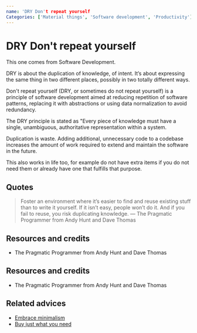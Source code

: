 ```yaml
---
name: 'DRY Don't repeat yourself
Categories: ['Material things', 'Software development', 'Productivity']
---
```

# DRY Don't repeat yourself

This one comes from Software Development.

DRY is about the duplication of knowledge, of intent. It’s about expressing the same thing in two different places, possibly in two totally different ways.

Don't repeat yourself (DRY, or sometimes do not repeat yourself) is a principle of software development aimed at reducing repetition of software patterns, replacing it with abstractions or using data normalization to avoid redundancy.

The DRY principle is stated as "Every piece of knowledge must have a single, unambiguous, authoritative representation within a system.

Duplication is waste. Adding additional, unnecessary code to a codebase increases the amount of work required to extend and maintain the software in the future.
 
This also works in life too, for example do not have extra items if you do not need them or already have one that fulfills that purpose.

## Quotes

> Foster an environment where it’s easier to find and reuse existing stuff than to write it yourself. If it isn’t easy, people won’t do it. And if you fail to reuse, you risk duplicating knowledge. ― The Pragmatic Programmer from Andy Hunt and Dave Thomas

## Resources and credits

- The Pragmatic Programmer from Andy Hunt and Dave Thomas

## Resources and credits

- The Pragmatic Programmer from Andy Hunt and Dave Thomas

## Related advices

- [Embrace minimalism](../Embrace%20minimalism/index.md)
- [Buy just what you need](../Buy%20just%20what%20you%20need/index.md)
